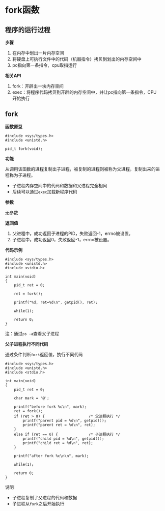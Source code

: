# fork函数

## 程序的运行过程

**步骤**

1. 在内存中划出一片内存空间
2. 将硬盘上可执行文件中的代码（机器指令）拷贝到划出的内存空间中
3. pc指向第一条指令，cpu取指运行

**相关API**

1. fork：开辟出一块内存空间
3. exec：将程序代码拷贝到开辟的内存空间中，并让pc指向第一条指令，CPU开始执行

## fork

**函数原型**

```
#include <sys/types.h>
#include <unistd.h>

pid_t fork(void);
```

**功能**

从调用该函数的进程复制出子进程，被复制的进程则被称为父进程，复制出来的进程称为子进程。

- 子进程内存空间中的代码和数据和父进程完全相同
- 后续可以通过`exec`加载新程序代码

**参数**

无参数

**返回值**

1. 父进程中，成功返回子进程的PID，失败返回-1，errno被设置。
2. 子进程中，成功返回0，失败返回-1，errno被设置。

**代码示例**

```
#include <sys/types.h>
#include <unistd.h>
#include <stdio.h>

int main(void)
{
    pid_t ret = 0;

    ret = fork();

    printf("%d, ret=%d\n", getpid(), ret);

    while(1);

    return 0;
}
```

注：通过`ps -a`查看父子进程


**父子进程执行不同代码**

通过条件判断`fork`返回值，执行不同代码

```
#include <sys/types.h>
#include <unistd.h>
#include <stdio.h>

int main(void)
{
    pid_t ret = 0;

    char mark = '@';

    printf("before fork %c\n", mark);
    ret = fork();
    if (ret > 0) {                    /* 父进程执行 */
        printf("parent pid = %d\n", getpid());
        printf("parent ret = %d\n", ret);
    }
    else if (ret == 0) {              /* 子进程执行 */
        printf("child pid = %d\n", getpid());
        printf("child ret = %d\n", ret);
    }

    printf("after fork %c\n\n", mark);

    while(1);

    return 0;
}
```

说明

- 子进程复制了父进程的代码和数据
- 子进程从`fork`之后开始执行
